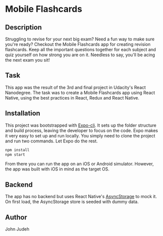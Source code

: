 # Mobile Flashcards

## Description

Struggling to revise for your next big exam? Need a fun way to make sure you're ready?
Checkout the Mobile Flashcards app for creating revision flashcards. Keep all the
important questions together for each subject and quiz yourself on how strong you are
on it. Needless to say, you'll be acing the next exam you sit!


## Task

This app was the result of the 3rd and final project in Udacity's React Nanodegree. The
task was to create a Mobile Flashcards app using React Native, using the best practices
in React, Redux and React Native.


## Installation

This project was bootstrapped with [Expo-cli](https://docs.expo.io/workflow/expo-cli/).
It sets up the folder structure and build process, leaving the developer to focus on the
code. Expo makes it very easy to set up and run locally. You simply need to clone the
project and run two commands. Let Expo do the rest.

```bash
npm install
npm start
```

From there you can run the app on an iOS or Android simulator. However, the app was
built with iOS in mind as the target OS.


## Backend

The app has no backend but uses React Native's
[AsyncStorage](https://docs.expo.io/versions/latest/react-native/asyncstorage/) to mock
it. On first load, the AsyncStorage store is seeded with dummy data.


## Author

John Judeh
